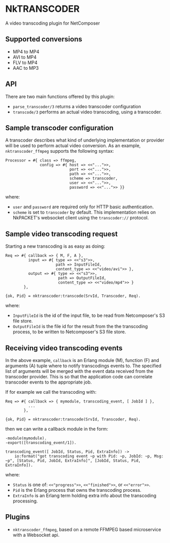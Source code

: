 # NkTRANSCODER

A video transcoding plugin for NetComposer

## Supported conversions

* MP4 to MP4
* AVI to MP4
* FLV to MP4
* AAC to MP3

## API

There are two main functions offered by this plugin:

* `parse_transcoder/3` returns a video transcoder configuration
* `transcode/3` performs an actual video transcoding, using a transcoder.

## Sample transcoder configuration

A transcoder describes what kind of underlying implementation or provider will be used to perform actual video conversion. As an example, `nktranscoder_ffmpeg` supports the following syntax:

```
Processor = #{ class => ffmpeg,
               config => #{ host => <<"...">>,
                            port => <<"...">>,
                            path => <<"...">>,
                            scheme => transcoder,
                            user => <<"...">>,
                            password => <<"...">> }}
```

where: 

* `user` and `password` are required only for HTTP basic authentication.
* `scheme` is set to `transcoder` by default. This implementation relies on NkPACKET's websocket client using the `transcoder://` protocol.


## Sample video transcoding request

Starting a new transcoding is as easy as doing:

```
Req => #{ callback => { M, F, A },
          input => #{ type => <<"s3">>,
                      path => InputFileId,
                      content_type => <<"video/avi">> },
          output => #{ type => <<"s3">>,
                       path => OutputFileId,
                       content_type => <<"video/mp4">> }
        },

{ok, Pid} = nktranscoder:transcode(SrvId, Transcoder, Req).
```

where:

* `InputFileId` is the id of the input file, to be read from Netcomposer's S3 file store.
* `OutputFileId` is the file id for the result from the the transcoding process, to be written to Netcomposer's S3 file store.


## Receiving video transcoding events

In the above example, `callback` is an Erlang module (M), function (F) and arguments (A) tuple where to notify transcodings events to. The specified list of arguments will be merged with the event data received from the transcoder provider. This is so that the application code can correlate transcoder events to the appropriate job. 

If for example we call the transcoding with: 


```
Req => #{ callback => { mymodule, transcoding_event, [ JobId ] },
          ... 
        },

{ok, Pid} = nktranscoder:transcode(SrvId, Transcoder, Req).
```

then we can write a callback module in the form:

```
-module(mymodule).
-export([transcoding_event/1]).

transcoding_event([ JobId, Status, Pid, ExtraInfo]) ->
    io:format("got transcoding event ~p with Pid: ~p, JobId: ~p, Msg: ~p", [Status, Pid, JobId, ExtraInfo]", [JobId, Status, Pid, ExtraInfo]).
```

where:

* `Status` is one of: `<<"progress">>`, `<<"finished">>`, or `<<"error">>`.
* `Pid` is the Erlang process that owns the transcoding process.
* `ExtraInfo` is an Erlang term holding extra info about the transcoding processing. 

## Plugins

* `nktranscoder_ffmpeg`, based on a remote FFMPEG based microservice with a Websocket api. 
